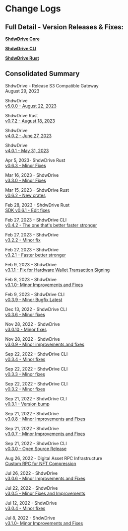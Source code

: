 # Change Logs

## Full Detail - Version Releases & Fixes:

[**ShdwDrive Core**](https://github.com/GenesysGo/shadow-drive/releases)

[**ShdwDrive CLI**](https://github.com/GenesysGo/shadow-drive-cli/releases)

[**ShdwDrive Rust**](https://github.com/GenesysGo/shadow-drive-rust/releases)

## Consolidated Summary

ShdwDrive - Release S3 Compatible Gateway\
August 29, 2023

ShdwDrive\
[v5.0.0 - August 22, 2023](https://github.com/GenesysGo/shadow-drive/releases/tag/v5.0.0)

ShdwDrive Rust\
[v0.7.2 - August 18, 2023](https://github.com/GenesysGo/shadow-drive-rust/releases/tag/v0.7.2)

ShdwDrive\
[v4.0.2 - June 27, 2023](https://github.com/GenesysGo/shadow-drive/releases/tag/v4.0.2)

ShdwDrive\
[v4.0.1 - May 31, 2023](https://github.com/GenesysGo/shadow-drive/releases/tag/v4.0.1)

Apr 5, 2023- ShdwDrive Rust\
[v0.6.3 - Minor Fixes](https://github.com/GenesysGo/shadow-drive-rust/releases/tag/v0.6.3)

Mar 16, 2023 - ShdwDrive\
[v3.3.0 - Minor Fixes](https://github.com/GenesysGo/shadow-drive/releases/tag/v3.3.0)

Mar 15, 2023 - ShdwDrive Rust\
[v0.6.2 - New crates](https://github.com/GenesysGo/shadow-drive-rust/releases/tag/v0.6.2)

Feb 28, 2023 - ShdwDrive Rust\
[SDK v0.6.1 - Edit fixes](https://github.com/GenesysGo/shadow-drive-rust/releases/tag/v0.6.1)

Feb 27, 2023 - ShdwDrive CLI\
[v0.4.2 - The one that's better faster stronger](https://github.com/GenesysGo/shadow-drive-cli/releases/tag/v0.4.2)

Feb 27, 2023 - ShdwDrive\
[v3.2.2 - Minor fix](https://github.com/GenesysGo/shadow-drive/releases/tag/v3.2.2)

Feb 27, 2023 - ShdwDrive\
[v3.2.1 - Faster better stronger](https://github.com/GenesysGo/shadow-drive/releases/tag/v3.2.1)

Feb 9, 2023 - ShdwDrive\
[v3.1.1 - Fix for Hardware Wallet Transaction Signing](https://github.com/GenesysGo/shadow-drive/releases/tag/v3.1.1)

Feb 8, 2023 - ShdwDrive\
[v3.1.0- Minor Improvements and Fixes](https://github.com/GenesysGo/shadow-drive/releases/tag/v3.1.0)

Feb 9, 2023 - ShdwDrive CLI\
[v0.3.9 - Minor Bugfix Latest](https://github.com/GenesysGo/shadow-drive-cli/releases/tag/v0.3.9)

Dec 13, 2022 - ShdwDrive CLI\
[v0.3.6 - Minor fixes](https://github.com/GenesysGo/shadow-drive-cli/releases/tag/v0.3.6)

Nov 28, 2022 - ShdwDrive\
[v3.0.10 - Minor fixes](https://github.com/GenesysGo/shadow-drive/releases/tag/v3.0.10)

Nov 28, 2022 - ShdwDrive\
[v3.0.9 - Minor improvements and fixes](https://github.com/GenesysGo/shadow-drive/releases/tag/v3.0.9)

Sep 22, 2022 - ShdwDrive CLI\
[v0.3.4 - Minor fixes](https://github.com/GenesysGo/shadow-drive-cli/releases/tag/v0.3.4)

Sep 22, 2022 - ShdwDrive CLI\
[v0.3.3 - Minor fixes](https://github.com/GenesysGo/shadow-drive-cli/releases/tag/v0.3.3)

Sep 22, 2022 - ShdwDrive CLI\
[v0.3.2 - Minor fixes](https://github.com/GenesysGo/shadow-drive-cli/releases/tag/v0.3.2)

Sep 21, 2022 - ShdwDrive CLI\
[v0.3.1 - Version bump](https://github.com/GenesysGo/shadow-drive-cli/releases/tag/v0.3.1)

Sep 21, 2022 - ShdwDrive\
[v3.0.8 - Minor Improvements and Fixes](https://github.com/GenesysGo/shadow-drive/releases/tag/v3.0.8)

Sep 21, 2022 - ShdwDrive\
[v3.0.7 - Minor Improvements and Fixes](https://github.com/GenesysGo/shadow-drive/releases/tag/v3.0.7)

Sep 21, 2022 - ShdwDrive CLI\
[v0.3.0 - Open Source Release](https://github.com/GenesysGo/shadow-drive-cli/releases/tag/v0.3.0)

Aug 26, 2022 - Digital Asset RPC Infrastructure\
[Custom RPC for NFT Compression](https://github.com/GenesysGo/digital-asset-rpc-infrastructure/releases/tag/original-metaplex)

Jul 26, 2022 - ShdwDrive\
[v3.0.6 - Minor Improvements and Fixes](https://github.com/GenesysGo/shadow-drive/releases/tag/v3.0.6)

Jul 22, 2022 - ShdwDrive\
[v3.0.5 - Minor Fixes and Improvements](https://github.com/GenesysGo/shadow-drive/releases/tag/v3.0.5)

Jul 12, 2022 - ShdwDrive\
[v3.0.4 - Minor fixes](https://github.com/GenesysGo/shadow-drive/releases/tag/v3.0.4)

Jul 8, 2022 - ShdwDrive\
[v3.1.0- Minor Improvements and Fixes](https://github.com/GenesysGo/shadow-drive/releases/tag/v3.1.0)
